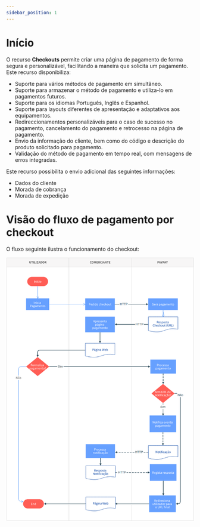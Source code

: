 ```yaml
---
sidebar_position: 1
---
```


# Início

O recurso **Checkouts** permite criar uma página de pagamento de forma segura e personalizável, facilitando a maneira que solicita um pagamento.
Este recurso disponibiliza:

- Suporte para vários métodos de pagamento em simultâneo.
- Suporte para armazenar o método de pagamento e utiliza-lo em pagamentos futuros.
- Suporte para os idiomas Português, Inglês e Espanhol.
- Suporte para layouts diferentes de apresentação e adaptativos aos equipamentos.
- Redireccionamentos personalizáveis para o caso de sucesso no pagamento, cancelamento do pagamento e retrocesso na página de pagamento.
- Envio da informação do cliente, bem como do código e descrição do produto solicitado para pagamento.
- Validação do método de pagamento em tempo real, com mensagens de erros integradas.

Este recurso possibilita o envio adicional das seguintes informações:

- Dados do cliente
- Morada de cobrança
- Morada de expedição

# Visão do fluxo de pagamento por checkout

O fluxo seguinte ilustra o funcionamento do checkout:

![Checkout flow](checkout_flow.png)
